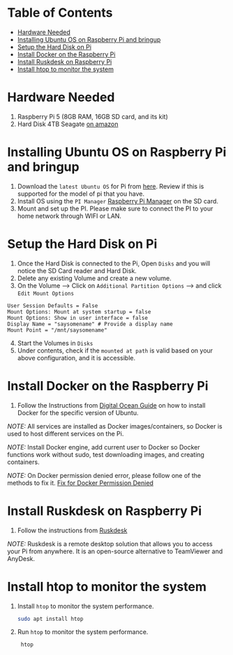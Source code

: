 # Table of Contents
- [Hardware Needed](#1-hardware-needed)
- [Installing Ubuntu OS on Raspberry Pi and bringup](#installing-ubuntu)
- [Setup the Hard Disk on Pi](#setup-harddisk)
- [Install Docker on the Raspberry Pi](#installing-docker)
- [Install Ruskdesk on Raspberry Pi](#setup-ruskdesk)
- [Install htop to monitor the system](#install-htop-to-monitor-the-system)


# Hardware Needed <a name="1-hardware-needed"></a>
1. Raspberry Pi 5 (8GB RAM, 16GB SD card, and its kit)
2. Hard Disk 4TB Seagate [on amazon](https://www.amazon.com/dp/B094R1YV68?ref=ppx_yo2ov_dt_b_fed_asin_title&th=1)


# Installing Ubuntu OS on Raspberry Pi and bringup <a name="installing-ubuntu"></a>
1. Download the `latest Ubuntu OS` for Pi from [here](https://ubuntu.com/download/raspberry-pi). Review if this is supported for the model of pi that you have.
2. Install OS using the `PI Manager` [Raspberry Pi Manager](https://www.raspberrypi.com/software/) on the SD card.
3. Mount and set up the PI. Please make sure to connect the PI to your home network through WIFI or LAN.

# Setup the Hard Disk on Pi <a name="setup-harddisk"></a>
1. Once the Hard Disk is connected to the Pi, Open `Disks` and you will notice the SD Card reader and Hard Disk.
2. Delete any existing Volume and create a new volume.
3. On the Volume --> Click on `Additional Partition Options` -->  and click `Edit Mount Options`
```
User Session Defaults = False
Mount Options: Mount at system startup = false
Mount Options: Show in user interface = false
Display Name = "saysomename" # Provide a display name
Mount Point = "/mnt/saysomename"
```
4. Start the Volumes in `Disks`
5. Under contents, check if the `mounted at path` is valid based on your above configuration, and it is accessible.

# Install Docker on the Raspberry Pi <a name="installing-docker"></a>

1. Follow the Instructions from [Digital Ocean Guide](https://www.digitalocean.com/community/tutorials/how-to-install-and-use-docker-on-ubuntu-22-04) on how to install Docker for the specific version of Ubuntu.

_NOTE:_ All services are installed as Docker images/containers, so Docker is used to host different services on the Pi.

_NOTE:_  Install Docker engine, add current user to Docker so Docker functions work without sudo, test downloading images, and creating containers.

_NOTE:_  On Docker permission denied error, please follow one of the methods to fix it. [Fix for Docker Permission Denied](https://phoenixnap.com/kb/docker-permission-denied)

# Install Ruskdesk on Raspberry Pi <a name="setup-ruskdesk"></a>
1. Follow the instructions from [Ruskdesk](https://rustdesk.com/)

_NOTE:_ Ruskdesk is a remote desktop solution that allows you to access your Pi from anywhere. It is an open-source alternative to TeamViewer and AnyDesk.


# Install htop to monitor the system
1. Install `htop` to monitor the system performance.
   ```bash
   sudo apt install htop
   ```
2. Run `htop` to monitor the system performance.
   ```bash
    htop
    ```